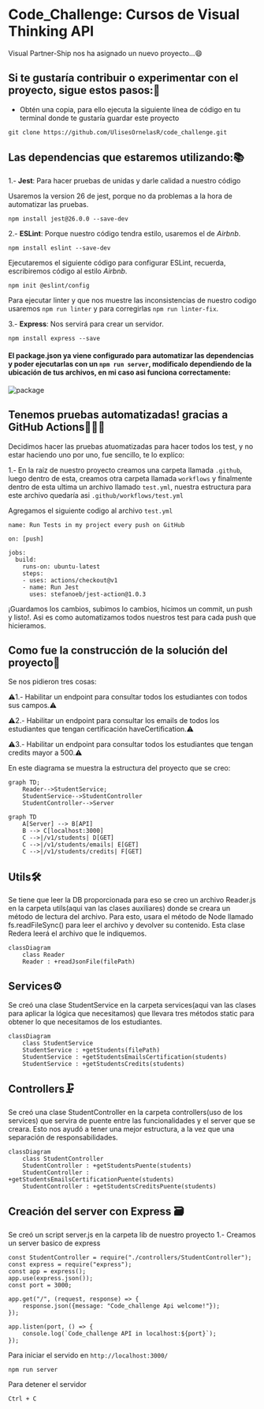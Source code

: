 # Code_Challenge: Cursos de Visual Thinking API

Visual Partner-Ship nos ha asignado un nuevo proyecto...😄

## Si te gustaría contribuir o experimentar con el proyecto, sigue estos pasos:👯‍

- Obtén una copia, para ello ejecuta la siguiente línea de código en tu terminal donde te gustaría guardar este proyecto

```
git clone https://github.com/UlisesOrnelasR/code_challenge.git
```

## Las dependencias que estaremos utilizando:📚

1.- **Jest**: Para hacer pruebas de unidas y darle calidad a nuestro código

Usaremos la version 26 de jest, porque no da problemas a la hora de automatizar las pruebas.
```
npm install jest@26.0.0 --save-dev
```

2.- **ESLint**: Porque nuestro código tendra estilo, usaremos el de *Airbnb*.

```
npm install eslint --save-dev
```

Ejecutaremos el siguiente código para configurar ESLint, recuerda, escribiremos código al estilo *Airbnb*.

```
npm init @eslint/config

```

Para ejecutar linter y que nos muestre las inconsistencias de nuestro codigo usaremos `npm run linter` y para corregirlas `npm run linter-fix`.

3.- **Express**: Nos servirá para crear un servidor.

```
npm install express --save
```

#### El package.json ya viene configurado para automatizar las dependencias y poder ejecutarlas con un `npm run server`, modificalo dependiendo de la ubicación de tus archivos, en mi caso asi funciona correctamente:

![package](https://user-images.githubusercontent.com/99143567/167772273-c5d4b207-4a85-4571-bbd4-3cafca8cb4d3.JPG)

## Tenemos pruebas automatizadas! gracias a GitHub Actions🤖✅🦾

Decidimos hacer las pruebas atuomatizadas para hacer todos los test, y no estar haciendo uno por uno, fue sencillo, te lo explíco:

1.- En la raíz de nuestro proyecto creamos una carpeta llamada `.github`, luego dentro de esta, creamos otra carpeta llamada `workflows` y finalmente dentro de esta ultima un archivo llamado `test.yml`, nuestra estructura para este archivo quedaría asi `.github/workflows/test.yml` 

Agregamos el siguiente codigo al archivo `test.yml`

```
name: Run Tests in my project every push on GitHub

on: [push]

jobs:
  build:
    runs-on: ubuntu-latest
    steps:
    - uses: actions/checkout@v1
    - name: Run Jest
      uses: stefanoeb/jest-action@1.0.3
```

¡Guardamos los cambios, subimos lo cambios, hicimos un commit, un push y listo!. Asi es como automatizamos todos nuestros test para cada push que hicieramos.


## Como fue la construcción de la solución del proyecto📝

Se nos pidieron tres cosas:

⚠1.- Habilitar un endpoint para consultar todos los estudiantes con todos sus campos.⚠

⚠2.- Habilitar un endpoint para consultar los emails de todos los estudiantes que tengan certificación haveCertification.⚠

⚠3.- Habilitar un endpoint para consultar todos los estudiantes que tengan credits mayor a 500.⚠

En este diagrama se muestra la estructura del proyecto que se creo:

```mermaid
graph TD;
    Reader-->StudentService;
    StudentService-->StudentController
    StudentController-->Server
```
```mermaid
graph TD
    A[Server] --> B[API]
    B --> C[localhost:3000]
    C -->|/v1/students| D[GET]
    C -->|/v1/students/emails| E[GET]
    C -->|/v1/students/credits| F[GET]
```
## Utils🛠

Se tiene que leer la DB proporcionada para eso se creo un archivo Reader.js en la carpeta utils(aqui van las clases auxiliares) donde se creara un método de lectura del archivo. Para esto, usara el método de Node llamado fs.readFileSync() para leer el archivo y devolver su contenido.
Esta clase Redera leerá el archivo que le indiquemos.

```mermaid
classDiagram
    class Reader
    Reader : +readJsonFile(filePath)
```

## Services⚙

Se creó una clase StudentService en la carpeta services(aqui van las clases para aplicar la lógica que necesitamos) que llevara tres métodos static para obtener lo que necesitamos de los estudiantes.

```mermaid
classDiagram
    class StudentService
    StudentService : +getStudents(filePath)
    StudentService : +getStudentsEmailsCertification(students)
    StudentService : +getStudentsCredits(students)
```

## Controllers🗜

Se creó una clase StudentController en la carpeta controllers(uso de los services) que servira de puente entre las funcionalidades y el server que se creara.
Esto nos ayudó a tener una mejor estructura, a la vez que una separación de responsabilidades.

```mermaid
classDiagram
    class StudentController
    StudentController : +getStudentsPuente(students)
    StudentController : +getStudentsEmailsCertificationPuente(students)
    StudentController : +getStudentsCreditsPuente(students)
```

## Creación del server con Express 🗃

Se creó un script server.js en la carpeta lib de nuestro proyecto
1.- Creamos un server basico de express 
```
const StudentController = require("./controllers/StudentController");
const express = require("express");
const app = express();
app.use(express.json());
const port = 3000;

app.get("/", (request, response) => {
    response.json({message: "Code_challenge Api welcome!"});
});

app.listen(port, () => {
    console.log(`Code_challenge API in localhost:${port}`);
});
```

Para iniciar el servido en `http://localhost:3000/`

```
npm run server
```

Para detener el servidor 

```
Ctrl + C 
```

